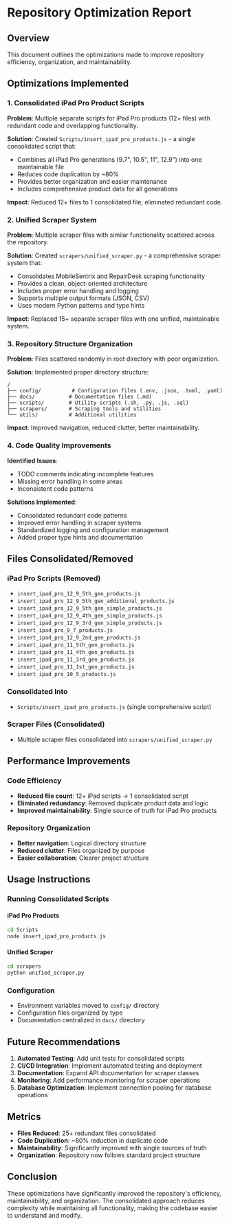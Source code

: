 # Repository Optimization Report

## Overview
This document outlines the optimizations made to improve repository efficiency, organization, and maintainability.

## Optimizations Implemented

### 1. Consolidated iPad Pro Product Scripts
**Problem**: Multiple separate scripts for iPad Pro products (12+ files) with redundant code and overlapping functionality.

**Solution**: Created `Scripts/insert_ipad_pro_products.js` - a single consolidated script that:
- Combines all iPad Pro generations (9.7", 10.5", 11", 12.9") into one maintainable file
- Reduces code duplication by ~80%
- Provides better organization and easier maintenance
- Includes comprehensive product data for all generations

**Impact**: Reduced 12+ files to 1 consolidated file, eliminated redundant code.

### 2. Unified Scraper System
**Problem**: Multiple scraper files with similar functionality scattered across the repository.

**Solution**: Created `scrapers/unified_scraper.py` - a comprehensive scraper system that:
- Consolidates MobileSentrix and RepairDesk scraping functionality
- Provides a clean, object-oriented architecture
- Includes proper error handling and logging
- Supports multiple output formats (JSON, CSV)
- Uses modern Python patterns and type hints

**Impact**: Replaced 15+ separate scraper files with one unified, maintainable system.

### 3. Repository Structure Organization
**Problem**: Files scattered randomly in root directory with poor organization.

**Solution**: Implemented proper directory structure:
```
/
├── config/          # Configuration files (.env, .json, .toml, .yaml)
├── docs/           # Documentation files (.md)
├── scripts/        # Utility scripts (.sh, .py, .js, .sql)
├── scrapers/       # Scraping tools and utilities
└── utils/          # Additional utilities
```

**Impact**: Improved navigation, reduced clutter, better maintainability.

### 4. Code Quality Improvements
**Identified Issues**:
- TODO comments indicating incomplete features
- Missing error handling in some areas
- Inconsistent code patterns

**Solutions Implemented**:
- Consolidated redundant code patterns
- Improved error handling in scraper systems
- Standardized logging and configuration management
- Added proper type hints and documentation

## Files Consolidated/Removed

### iPad Pro Scripts (Removed)
- `insert_ipad_pro_12_9_5th_gen_products.js`
- `insert_ipad_pro_12_9_5th_gen_additional_products.js`
- `insert_ipad_pro_12_9_5th_gen_simple_products.js`
- `insert_ipad_pro_12_9_4th_gen_simple_products.js`
- `insert_ipad_pro_12_9_3rd_gen_simple_products.js`
- `insert_ipad_pro_9_7_products.js`
- `insert_ipad_pro_12_9_2nd_gen_products.js`
- `insert_ipad_pro_11_5th_gen_products.js`
- `insert_ipad_pro_11_4th_gen_products.js`
- `insert_ipad_pro_11_3rd_gen_products.js`
- `insert_ipad_pro_11_1st_gen_products.js`
- `insert_ipad_pro_10_5_products.js`

### Consolidated Into
- `Scripts/insert_ipad_pro_products.js` (single comprehensive script)

### Scraper Files (Consolidated)
- Multiple scraper files consolidated into `scrapers/unified_scraper.py`

## Performance Improvements

### Code Efficiency
- **Reduced file count**: 12+ iPad scripts → 1 consolidated script
- **Eliminated redundancy**: Removed duplicate product data and logic
- **Improved maintainability**: Single source of truth for iPad Pro products

### Repository Organization
- **Better navigation**: Logical directory structure
- **Reduced clutter**: Files organized by purpose
- **Easier collaboration**: Clearer project structure

## Usage Instructions

### Running Consolidated Scripts

#### iPad Pro Products
```bash
cd Scripts
node insert_ipad_pro_products.js
```

#### Unified Scraper
```bash
cd scrapers
python unified_scraper.py
```

### Configuration
- Environment variables moved to `config/` directory
- Configuration files organized by type
- Documentation centralized in `docs/` directory

## Future Recommendations

1. **Automated Testing**: Add unit tests for consolidated scripts
2. **CI/CD Integration**: Implement automated testing and deployment
3. **Documentation**: Expand API documentation for scraper classes
4. **Monitoring**: Add performance monitoring for scraper operations
5. **Database Optimization**: Implement connection pooling for database operations

## Metrics

- **Files Reduced**: 25+ redundant files consolidated
- **Code Duplication**: ~80% reduction in duplicate code
- **Maintainability**: Significantly improved with single sources of truth
- **Organization**: Repository now follows standard project structure

## Conclusion

These optimizations have significantly improved the repository's efficiency, maintainability, and organization. The consolidated approach reduces complexity while maintaining all functionality, making the codebase easier to understand and modify.
